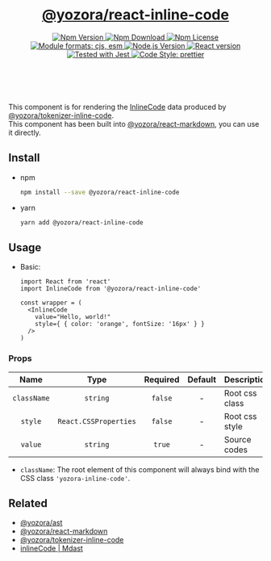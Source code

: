 <header>
  <h1 align="center">
    <a href="https://github.com/guanghechen/yozora-react/tree/main/packages/inline-code#readme">@yozora/react-inline-code</a>
  </h1>
  <div align="center">
    <a href="https://www.npmjs.com/package/@yozora/react-inline-code">
      <img
        alt="Npm Version"
        src="https://img.shields.io/npm/v/@yozora/react-inline-code.svg"
      />
    </a>
    <a href="https://www.npmjs.com/package/@yozora/react-inline-code">
      <img
        alt="Npm Download"
        src="https://img.shields.io/npm/dm/@yozora/react-inline-code.svg"
      />
    </a>
    <a href="https://www.npmjs.com/package/@yozora/react-inline-code">
      <img
        alt="Npm License"
        src="https://img.shields.io/npm/l/@yozora/react-inline-code.svg"
      />
    </a>
    <a href="#install">
      <img
        alt="Module formats: cjs, esm"
        src="https://img.shields.io/badge/module_formats-cjs%2C%20esm-green.svg"
      />
    </a>
    <a href="https://github.com/nodejs/node">
      <img
        alt="Node.js Version"
        src="https://img.shields.io/node/v/@yozora/react-inline-code"
      />
    </a>
    <a href="https://github.com/facebook/react">
      <img
        alt="React version"
        src="https://img.shields.io/npm/dependency-version/@yozora/react-inline-code/peer/react"
      />
    </a>
    <a href="https://github.com/facebook/jest">
      <img
        alt="Tested with Jest"
        src="https://img.shields.io/badge/tested_with-jest-9c465e.svg"
      />
    </a>
    <a href="https://github.com/prettier/prettier">
      <img
        alt="Code Style: prettier"
        src="https://img.shields.io/badge/code_style-prettier-ff69b4.svg?style=flat-square"
      />
    </a>
  </div>
</header>
<br/>

This component is for rendering the [InlineCode][@yozora/ast] data produced by
[@yozora/tokenizer-inline-code][].\
This component has been built into [@yozora/react-markdown][], you can use it directly.


## Install

* npm

  ```bash
  npm install --save @yozora/react-inline-code
  ```

* yarn

  ```bash
  yarn add @yozora/react-inline-code
  ```

## Usage

* Basic:

  ```tsx
  import React from 'react'
  import InlineCode from '@yozora/react-inline-code'

  const wrapper = (
    <InlineCode
      value="Hello, world!"
      style={ { color: 'orange', fontSize: '16px' } }
    />
  )
  ```

### Props

Name        | Type                  | Required  | Default | Description
:----------:|:---------------------:|:---------:|:-------:|:-------------
`className` | `string`              | `false`   | -       | Root css class
`style`     | `React.CSSProperties` | `false`   | -       | Root css style
`value`     | `string`              | `true`    | -       | Source codes

* `className`: The root element of this component will always bind with the
  CSS class `'yozora-inline-code'`.


## Related

* [@yozora/ast][]
* [@yozora/react-markdown][]
* [@yozora/tokenizer-inline-code][]
* [inlineCode | Mdast][mdast]


[@yozora/ast]: https://www.npmjs.com/package/@yozora/ast#inlinecode
[@yozora/react-markdown]: https://www.npmjs.com/package/@yozora/react-markdown
[@yozora/tokenizer-inline-code]: https://www.npmjs.com/package/@yozora/tokenizer-inline-code
[mdast]: https://github.com/syntax-tree/mdast#inlinecode

